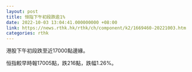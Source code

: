 ```yaml
---
layout: post
title: 恒指下午初段跌逾1%
date: 2022-10-03 13:04:41.000000000 +08:00
link: https://news.rthk.hk/rthk/ch/component/k2/1669460-20221003.htm
categories: rthk
---
```


港股下午初段跌至近17000點邊緣。

恒指較早時報17005點，跌216點，跌幅1.26%。
